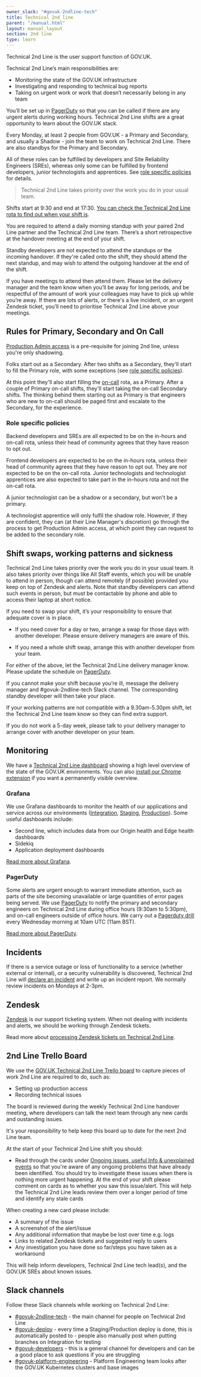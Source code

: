 ```yaml
---
owner_slack: "#govuk-2ndline-tech"
title: Technical 2nd line
parent: "/manual.html"
layout: manual_layout
section: 2nd line
type: learn
---
```


Technical 2nd Line is the user support function of GOV.UK.

Technical 2nd Line’s main responsibilities are:

- Monitoring the state of the GOV.UK infrastructure
- Investigating and responding to technical bug reports
- Taking on urgent work or work that doesn’t necessarily belong in any team

You’ll be set up in [PagerDuty](/manual/2nd-line#pagerduty) so that you can be called if there are any urgent alerts during working hours. Technical 2nd Line shifts are a great opportunity to learn about the GOV.UK stack.

Every Monday, at least 2 people from GOV.UK - a Primary and Secondary, and usually a Shadow - join the team to work on Technical 2nd Line. There are also standbys for the Primary and Secondary.

All of these roles can be fulfilled by developers and Site Reliability Engineers (SREs), whereas only some can be fulfilled by frontend developers, junior technologists and apprentices. See [role specific policies](#role-specific-policies) for details.

> Technical 2nd Line takes priority over the work you do in your usual team.

Shifts start at 9:30 and end at 17:30. [You can check the Technical 2nd Line rota to find out when your shift is][2ndline-rota].

[2ndline-rota]: https://docs.google.com/spreadsheets/d/1OTVm_k6MDdCFN1EFzrKXWu4iIPI7uR9mssI8AMwn7lU/edit#gid=1297388378.

You are required to attend a daily morning standup with your paired 2nd Line partner and the Technical 2nd Line team. There’s a short retrospective at the handover meeting at the end of your shift.

Standby developers are not expected to attend the standups or the incoming handover. If they're called onto the shift, they should attend the next standup, and may wish to attend the outgoing handover at the end of the shift.

If you have meetings to attend then attend them. Please let the delivery manager and the team know when you’ll be away for long periods, and be respectful of the amount of work your colleagues may have to pick up while you’re away. If there are lots of alerts, or there's a live incident, or an urgent Zendesk ticket, you’ll need to prioritise Technical 2nd Line above your meetings.

## Rules for Primary, Secondary and On Call

[Production Admin access](/manual/rules-for-getting-production-access.html) is a pre-requisite for joining 2nd line, unless you're only shadowing.

Folks start out as a Secondary. After two shifts as a Secondary, they'll start to fill the Primary role, with some exceptions (see [role specific policies](#role-specific-policies)).

At this point they'll also start filling the [on-call](/manual/on-call.html) rota, as a Primary. After a couple of Primary on-call shifts, they'll start taking the on-call Secondary shifts. The thinking behind them starting out as Primary is that engineers who are new to on-call should be paged first and escalate to the Secondary, for the experience.

### Role specific policies

Backend developers and SREs are all expected to be on the in-hours and on-call rota, unless their head of community agrees that they have reason to opt out.

Frontend developers are expected to be on the in-hours rota, unless their head of community agrees that they have reason to opt out. They are _not_ expected to be on the on-call rota. Junior technologists and technologist apprentices are also expected to take part in the in-hours rota and not the on-call rota.

A junior technologist can be a shadow or a secondary, but won't be a primary.

A technologist apprentice will only fulfil the shadow role. However, if they are confident, they can (at their Line Manager's discretion) go through the process to get Production Admin access, at which point they can request to be added to the secondary role.

## Shift swaps, working patterns and sickness

Technical 2nd Line takes priority over the work you do in your usual team. It also takes priority over things like All Staff events, which you will be unable to attend in person, though can attend remotely (if possible) provided you keep on top of Zendesk and alerts. Note that standby developers can attend such events in person, but must be contactable by phone and able to access their laptop at short notice.

If you need to swap your shift, it’s your responsibility to ensure that adequate cover is in place.

- If you need cover for a day or two, arrange a swap for those days with another developer. Please ensure delivery managers are aware of this.

- If you need a whole shift swap, arrange this with another developer from your team.

For either of the above, let the Technical 2nd Line delivery manager know. Please update the schedule on [PagerDuty][].

If you cannot make your shift because you’re ill, message the delivery manager and #govuk-2ndline-tech Slack channel.
The corresponding standby developer will then take your place.

If your working patterns are not compatible with a 9.30am-5.30pm shift, let the Technical 2nd Line team know so they can find extra support.

If you do not work a 5-day week, please talk to your delivery manager to arrange cover with another developer on your team.

## Monitoring

We have a [Technical 2nd Line dashboard][] showing a high level overview of the state of the GOV.UK environments. You can also [install our Chrome extension][] if you want a permanently visible overview.

### Grafana

We use Grafana dashboards to monitor the health of our applications and service across our environments ([Integration](https://grafana.eks.integration.govuk.digital/?orgId=1), [Staging](https://grafana.eks.staging.govuk.digital/?orgId=1), [Production](https://grafana.eks.production.govuk.digital/)). Some useful dashboards include:

- Second line, which includes data from our Origin health and Edge health dashboards
- Sidekiq
- Application deployment dashboards

[Read more about Grafana](/manual/grafana.html).

### PagerDuty

Some alerts are urgent enough to warrant immediate attention, such as parts of the site becoming unavailable or large quantities of error pages being served. We use [PagerDuty][] to notify the primary and secondary engineers on Technical 2nd Line during office hours (9:30am to 5:30pm), and on-call engineers outside of office hours. We carry out a [Pagerduty drill](/manual/pagerduty.html#pagerduty-drill) every Wednesday morning at 10am UTC (11am BST).

[Read more about PagerDuty](/manual/pagerduty.html).

## Incidents

If there is a service outage or loss of functionality to a service (whether external or internal), or a security vulnerability is discovered, Technical 2nd Line will [declare an incident](/manual/incident-management-guidance.html) and write up an incident report. We normally review incidents on Mondays at 2-3pm.

## Zendesk

[Zendesk][zendesk] is our support ticketing system. When not dealing with incidents and alerts, we should be working through Zendesk tickets.

Read more about [processing Zendesk tickets on Technical 2nd Line](/manual/zendesk.html).

## 2nd Line Trello Board

We use the [GOV.UK Technical 2nd Line Trello board][] to capture pieces of work 2nd Line are required to do, such as:

- Setting up production access
- Recording technical issues

The board is reviewed during the weekly Technical 2nd Line handover meeting, where developers can talk the next team through any new cards and oustanding issues.

It's your responsibility to help keep this board up to date for the next 2nd Line team.

At the start of your Technical 2nd Line shift you should:

- Read through the cards under [Ongoing issues, useful Info & unexplained events](https://trello.com/c/TwquoCfW/316-readme) so that you're aware of any ongoing problems that have already been identified. You should try to investigate these issues when there is nothing more urgent happening. At the end of your shift please comment on cards as to whether you saw this issue/alert. This will help the Technical 2nd Line leads review them over a longer period of time and identify any stale cards

When creating a new card please include:

- A summary of the issue
- A screenshot of the alert/issue
- Any additional information that maybe be lost over time e.g. logs
- Links to related Zendesk tickets and suggested reply to users
- Any investigation you have done so far/steps you have taken as a workaround

This will help inform developers, Technical 2nd Line tech lead(s), and the GOV.UK SREs about known issues.

## Slack channels

Follow these Slack channels while working on Technical 2nd Line:

- [#govuk-2ndline-tech] - the main channel for people on Technical 2nd Line
- [#govuk-deploy] - every time a Staging/Production deploy is done, this is automatically posted to - people also manually post when putting branches on Integration for testing
- [#govuk-developers] - this is a general channel for developers and can be a good place to ask questions if you are struggling
- [#govuk-platform-engineering] - Platform Engineering team looks after the GOV.UK Kubernetes clusters and base images

[Technical 2nd Line dashboard]: https://govuk-2ndline-dashboard.herokuapp.com/
[GOV.UK Technical 2nd Line Trello board]: https://trello.com/b/M7UzqXpk/govuk-2nd-line
[install our Chrome extension]: https://github.com/alphagov/govuk-secondline-blinken#chrome-extension
[PagerDuty]: https://governmentdigitalservice.pagerduty.com
[Zendesk]: https://govuk.zendesk.com
[You can check the Technical 2nd Line rota to find out when your shift is]:https://docs.google.com/spreadsheets/d/1OTVm_k6MDdCFN1EFzrKXWu4iIPI7uR9mssI8AMwn7lU/edit#gid=1297388378
[CI/Integration]: https://alert.integration.publishing.service.gov.uk/
[Staging]: https://alert.blue.staging.govuk.digital/
[Production]: https://alert.blue.production.govuk.digital/
[GOV.UK developer docs]: /
[Read more about Icinga]: /manual/icinga.html
[Alerts which don't add value]: https://trello.com/c/A3mKmh5s/583-this-column-is-to-record-the-same-alerts-are-coming-up-again-and-again-but-cant-action-when-it-spikes
[Ongoing issues, useful Info & unexplained events]: https://trello.com/c/TwquoCfW/316-readme
[Missing documentation]: https://trello.com/c/owAK2OjY/1009-please-use-this-column-to-record-any-missing-documentation-you-notice-and-were-not-able-to-add-during-your-shift
[gds-vpn]: https://docs.google.com/document/d/1O1LmLByDLlKU4F1-3chwS8qddd2WjYQgMaaEgTfK5To/edit
[#govuk-2ndline-tech]: https://gds.slack.com/channels/govuk-2ndline-tech
[#govuk-deploy]: https://gds.slack.com/channels/govuk-deploy
[#govuk-developers]: https://gds.slack.com/channels/govuk-developers
[#govuk-platform-engineering]: https://gds.slack.com/channels/govuk-platform-engineering
